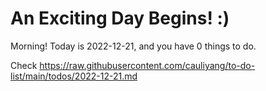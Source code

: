 # An Exciting Day Begins! :)

Morning! Today is 2022-12-21, and you have 0 things to do.

Check https://raw.githubusercontent.com/cauliyang/to-do-list/main/todos/2022-12-21.md